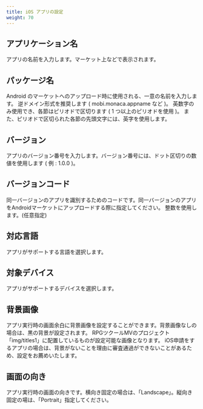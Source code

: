 ```yaml
---
title: iOS アプリの設定
weight: 70
---
```


## アプリケーション名

アプリの名前を入力します。マーケット上などで表示されます。

## パッケージ名

Android のマーケットへのアップロード時に使用される、一意の名前を入力します。 逆ドメイン形式を推奨します ( mobi.monaca.appname など )。 英数字のみ使用でき、各節はピリオドで区切ります ( 1 つ以上のピリオドを使用 )。 また、ピリオドで区切られた各節の先頭文字には、英字を使用します。

## バージョン

アプリのバージョン番号を入力します。バージョン番号には、ドット区切りの数値を使用します ( 例 : 1.0.0 )。

## バージョンコード

同一バージョンのアプリを識別するためのコードです。同一バージョンのアプリをAndroidマーケットにアップロードする際に指定してください。 整数を使用します。(任意指定)

## 対応言語

アプリがサポートする言語を選択します。

## 対象デバイス

アプリがサポートするデバイスを選択します。

## 背景画像

アプリ実行時の画面余白に背景画像を設定することができます。背景画像なしの場合は、黒の背景が設定されます。 RPGツクールMVのプロジェクト「img/titles1」に配置しているものが設定可能な画像となります。 iOS申請をするアプリの場合は、背景がないことを理由に審査通過ができないことがあるため、設定をお薦めいたします。

## 画面の向き

アプリ実行時の画面の向きです。横向き固定の場合は、「Landscape」。縦向き固定の場は、「Portrait」指定してください。
